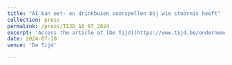 ```yaml
---
title: "AI kan eet- en drinkbuien voorspellen bij wie stoornis heeft"
collection: press
permalink: /press/TIJD_10_07_2024
excerpt: 'Access the article at [De Tijd](https://www.tijd.be/ondernemen/wetenschap/ai-kan-eet-en-drinkbuien-voorspellen-bij-wie-stoornis-heeft/10555045.html)'
date: 2024-07-10
venue: 'De Tijd'

---
```

